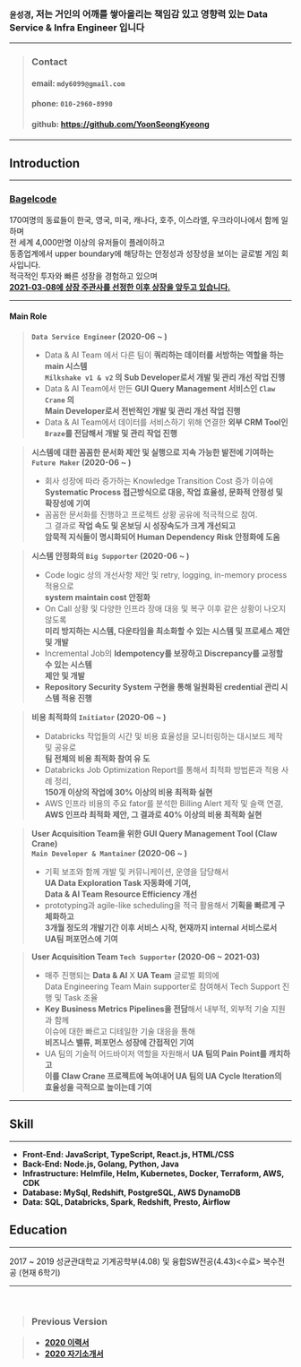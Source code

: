 ### **`윤성경`, 저는 거인의 어깨를 쌓아올리는 책임감 있고 영향력 있는 Data Service & Infra Engineer 입니다**

<hr>

> ### **Contact**
>
> #### email: **`mdy6099@gmail.com`**
>
> #### phone: **`010-2960-8990`**
>
> #### github: **https://github.com/YoonSeongKyeong**

<hr>

## **Introduction**

<hr>

### **[Bagelcode](https://bagelcode.recruiter.co.kr/appsite/company/index)**

170여명의 동료들이 한국, 영국, 미국, 캐나다, 호주, 이스라엘, 우크라이나에서 함께 일하며
<br>
전 세계 4,000만명 이상의 유저들이 플레이하고
<br>
동종업계에서 upper boundary에 해당하는 안정성과 성장성을 보이는 글로벌 게임 회사입니다.
<br>
적극적인 투자와 빠른 성장을 경험하고 있으며
<br>
**[2021-03-08에 상장 주관사를 선정한 이후 상장을 앞두고 있습니다.](https://www.venturesquare.net/824719)**

<hr>

#### **Main Role**

> **`Data Service Engineer` (2020-06 ~ )**
>
> - Data & AI Team 에서 다른 팀이 **쿼리하는 데이터를 서방하는 역할을 하는 main 시스템 <br> `Milkshake v1 & v2` 의 Sub Developer로서 개발 및 관리 개선 작업 진행**
> - Data & AI Team에서 만든 **GUI Query Management 서비스인 `Claw Crane` 의 <br> Main Developer로서 전반적인 개발 및 관리 개선 작업 진행**
> - Data & AI Team에서 데이터를 서비스하기 위해 연결한 **외부 CRM Tool인 <br> `Braze`를 전담해서 개발 및 관리 작업 진행**

> **시스템에 대한 꼼꼼한 문서화 제안 및 실행으로 지속 가능한 발전에 기여하는 <br> `Future Maker` (2020-06 ~ )**
>
> - 회사 성장에 따라 증가하는 Knowledge Transition Cost 증가 이슈에 <br> **Systematic Process 접근방식으로 대응, 작업 효율성, 문화적 안정성 및 확장성에 기여**
> - 꼼꼼한 문서화를 진행하고 프로젝트 상황 공유에 적극적으로 참여. <br> 그 결과로 **작업 속도 및 온보딩 시 성장속도가 크게 개선되고 <br> 암묵적 지식들이 명시화되어 Human Dependency Risk 안정화에 도움**

> **시스템 안정화의 `Big Supporter` (2020-06 ~ )**
>
> - Code logic 상의 개선사항 제안 및 retry, logging, in-memory process 적용으로 <br> **system maintain cost 안정화**
> - On Call 상황 및 다양한 인프라 장애 대응 및 복구 이후 같은 상황이 나오지 않도록 <br> **미리 방지하는 시스템, 다운타임을 최소화할 수 있는 시스템 및 프로세스 제안 및 개발**
> - Incremental Job의 **Idempotency를 보장하고 Discrepancy를 교정할 수 있는 시스템 <br> 제안 및 개발**
> - **Repository Security System 구현을 통해 일원화된 credential 관리 시스템 적용 진행**

> **비용 최적화의 `Initiator` (2020-06 ~ )**
>
> - Databricks 작업들의 시간 및 비용 효율성을 모니터링하는 대시보드 제작 및 공유로 <br> **팀 전체의 비용 최적화 참여 유 도**
> - Databricks Job Optimization Report를 통해서 최적화 방법론과 적용 사례 정리, <br> **150개 이상의 작업에 30% 이상의 비용 최적화 실현**
> - AWS 인프라 비용의 주요 fator를 분석한 Billing Alert 제작 및 슬랙 연결, <br> **AWS 인프라 최적화 제안, 그 결과로 40% 이상의 비용 최적화 실현**

> **User Acquisition Team을 위한 GUI Query Management Tool (Claw Crane) <br> `Main Developer & Mantainer` (2020-06 ~ )**
>
> - 기획 보조와 함께 개발 및 커뮤니케이션, 운영을 담당해서 <br> **UA Data Exploration Task 자동화에 기여, <br> Data & AI Team Resource Efficiency 개선**
> - prototyping과 agile-like scheduling을 적극 활용해서 **기획을 빠르게 구체화하고 <br> 3개월 정도의 개발기간 이후 서비스 시작, 현재까지 internal 서비스로서 <br> UA팀 퍼포먼스에 기여**

> **User Acquisition Team `Tech Supporter` (2020-06 ~ 2021-03)**
>
> - 매주 진행되는 **Data & AI** X **UA Team** 글로벌 회의에 <br> Data Engineering Team Main supporter로 참여해서 Tech Support 진행 및 Task 조율
> - **Key Business Metrics Pipelines을 전담**해서 내부적, 외부적 기술 지원과 함께 <br> 이슈에 대한 빠르고 디테일한 기술 대응을 통해 <br> **비즈니스 밸류, 퍼포먼스 성장에 간접적인 기여**
> - UA 팀의 기술적 어드바이저 역할을 자원해서 **UA 팀의 Pain Point를 캐치하고 <br> 이를 Claw Crane 프로젝트에 녹여내어 UA 팀의 UA Cycle Iteration의 <br> 효율성을 극적으로 높이는데 기여**

<hr>

## **Skill**

<hr>

- **Front-End: JavaScript, TypeScript, React.js, HTML/CSS**
- **Back-End: Node.js, Golang, Python, Java**
- **Infrastructure: Helmfile, Helm, Kubernetes, Docker, Terraform, AWS, CDK**
- **Database: MySql, Redshift, PostgreSQL, AWS DynamoDB**
- **Data: SQL, Databricks, Spark, Redshift, Presto, Airflow**

## **Education**

<hr>

2017 ~ 2019 성균관대학교 기계공학부(4.08) 및 융합SW전공(4.43)<수료> 복수전공 (현재 6학기)

<hr>

<br>

> ### **Previous Version**

> - **[2020 이력서](./docs/윤성경_이력서_2020.pdf)**
> - **[2020 자기소개서](./docs/윤성경_자기소개서_2020.pdf)**
